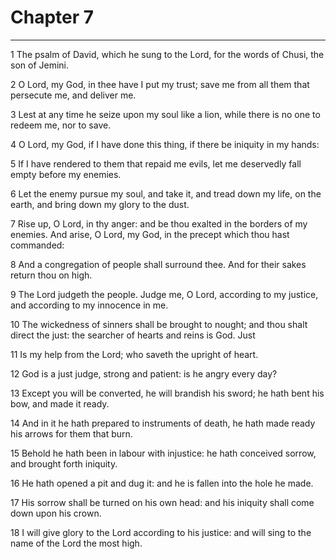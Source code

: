 # Chapter 7

***

1 The psalm of David, which he sung to the Lord, for the words of Chusi, the son of Jemini.

2 O Lord, my God, in thee have I put my trust; save me from all them that persecute me, and deliver me.

3 Lest at any time he seize upon my soul like a lion, while there is no one to redeem me, nor to save.

4 O Lord, my God, if I have done this thing, if there be iniquity in my hands:

5 If I have rendered to them that repaid me evils, let me deservedly fall empty before my enemies.

6 Let the enemy pursue my soul, and take it, and tread down my life, on the earth, and bring down my glory to the dust.

7 Rise up, O Lord, in thy anger: and be thou exalted in the borders of my enemies. And arise, O Lord, my God, in the precept which thou hast commanded:

8 And a congregation of people shall surround thee. And for their sakes return thou on high.

9 The Lord judgeth the people. Judge me, O Lord, according to my justice, and according to my innocence in me.

10 The wickedness of sinners shall be brought to nought; and thou shalt direct the just: the searcher of hearts and reins is God. Just

11 Is my help from the Lord; who saveth the upright of heart.

12 God is a just judge, strong and patient: is he angry every day?

13 Except you will be converted, he will brandish his sword; he hath bent his bow, and made it ready.

14 And in it he hath prepared to instruments of death, he hath made ready his arrows for them that burn.

15 Behold he hath been in labour with injustice: he hath conceived sorrow, and brought forth iniquity.

16 He hath opened a pit and dug it: and he is fallen into the hole he made.

17 His sorrow shall be turned on his own head: and his iniquity shall come down upon his crown.

18 I will give glory to the Lord according to his justice: and will sing to the name of the Lord the most high.

